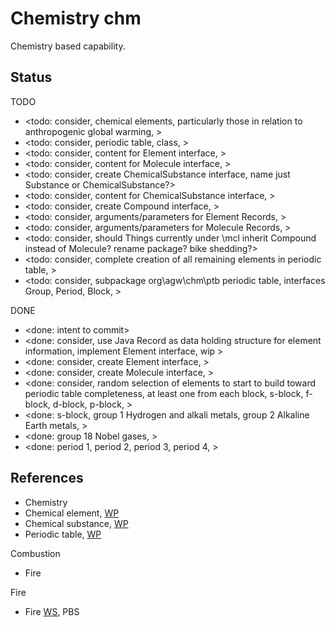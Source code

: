 # Chemistry chm

Chemistry based capability. 

## Status

TODO
* <todo: consider, chemical elements, particularly those in relation to anthropogenic global warming, >
* <todo: consider, periodic table, class, >
* <todo: consider, content for Element interface, >
* <todo: consider, content for Molecule interface, >
* <todo: consider, create ChemicalSubstance interface, name just Substance or ChemicalSubstance?>
* <todo: consider, content for ChemicalSubstance interface,  >
* <todo: consider, create Compound interface, >
* <todo: consider, arguments/parameters for Element Records, >
* <todo: consider, arguments/parameters for Molecule Records, >
* <todo: consider, should Things currently under \mcl inherit Compound instead of Molecule? rename package? bike shedding?>
* <todo: consider, complete creation of all remaining elements in periodic table, >
* <todo: consider, subpackage org\agw\chm\ptb periodic table, interfaces Group, Period, Block, >


DONE
* <done: intent to commit>
* <done: consider, use Java Record as data holding structure for element information, implement Element interface, wip >
* <done: consider, create Element interface, >
* <done: consider, create Molecule interface, >
* <done: consider, random selection of elements to start to build toward periodic table completeness, at least one from each block, s-block, f-block, d-block, p-block, >
* <done: s-block, group 1 Hydrogen and alkali metals, group 2 Alkaline Earth metals, >
* <done: group 18 Nobel gases, >
* <done: period 1, period 2, period 3, period 4, >

## References

* Chemistry
* Chemical element, [WP](https://en.wikipedia.org/wiki/Chemical_element)
* Chemical substance, [WP](https://en.wikipedia.org/wiki/Chemical_substance)
* Periodic table, [WP](https://en.wikipedia.org/wiki/Periodic_table)

Combustion
* Fire

Fire
* Fire [WS](https://www.pbs.org/wgbh/nova/fire/onfire.html), PBS